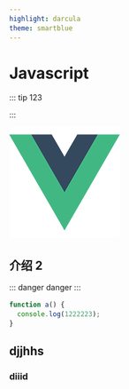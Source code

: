 ```yaml
---
highlight: darcula
theme: smartblue
---
```


# Javascript

::: tip
123

:::

![An image](/logo.png)

## 介绍 2

::: danger
danger
:::

```javascript
function a() {
  console.log(1222223);
}
```

## djjhhs

### diiid
